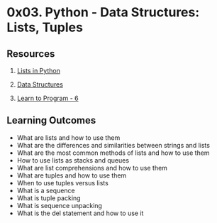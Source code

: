 # 0x03. Python - Data Structures: Lists, Tuples

## Resources

1. [Lists in Python](https://docs.python.org/3/tutorial/introduction.html#lists)

1. [Data Structures](https://docs.python.org/3/tutorial/datastructures.html)

1. [Learn to Program - 6](https://www.youtube.com/watch?v=A1HUzrvS-Pw)

## Learning Outcomes

* What are lists and how to use them
* What are the differences and similarities between strings and lists
* What are the most common methods of lists and how to use them
* How to use lists as stacks and queues
* What are list comprehensions and how to use them
* What are tuples and how to use them
* When to use tuples versus lists
* What is a sequence
* What is tuple packing
* What is sequence unpacking
* What is the del statement and how to use it